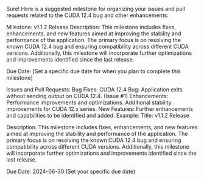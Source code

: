 
Sure! Here is a suggested milestone for organizing your issues and pull requests related to the CUDA 12.4 bug and other enhancements:

Milestone: v1.1.2 Release
Description:
This milestone includes fixes, enhancements, and new features aimed at improving the stability and performance of the application. The primary focus is on resolving the known CUDA 12.4 bug and ensuring compatibility across different CUDA versions. Additionally, this milestone will incorporate further optimizations and improvements identified since the last release.

Due Date:
[Set a specific due date for when you plan to complete this milestone]

Issues and Pull Requests:
Bug Fixes:
CUDA 12.4 Bug: Application exits without sending output on CUDA 12.4. (Issue #1)
Enhancements:
Performance improvements and optimizations.
Additional stability improvements for CUDA 12.x series.
New Features:
Further enhancements and capabilities to be identified and added.
Example:
Title: v1.1.2 Release

Description:
This milestone includes fixes, enhancements, and new features aimed at improving the stability and performance of the application. The primary focus is on resolving the known CUDA 12.4 bug and ensuring compatibility across different CUDA versions. Additionally, this milestone will incorporate further optimizations and improvements identified since the last release.

Due Date: 2024-06-30 (Set your specific due date)
